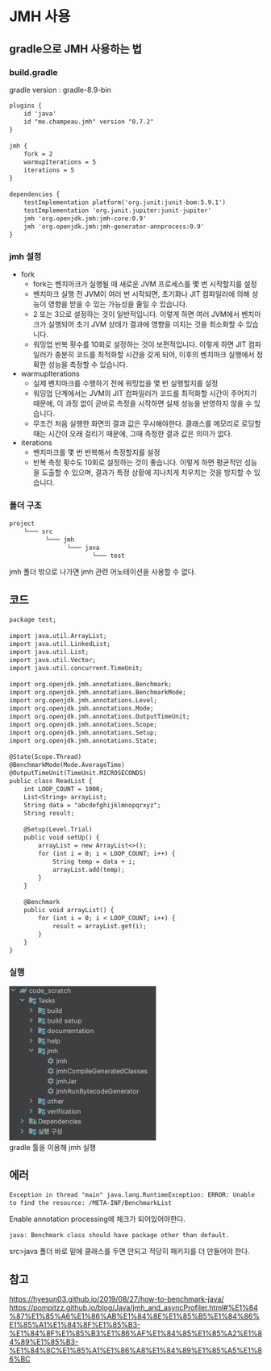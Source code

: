 # JMH 사용
## gradle으로 JMH 사용하는 법
### build.gradle
gradle version  : gradle-8.9-bin
```commandline
plugins {
    id 'java'
    id "me.champeau.jmh" version "0.7.2"
}

jmh {
    fork = 2
    warmupIterations = 5
    iterations = 5
}

dependencies {
    testImplementation platform('org.junit:junit-bom:5.9.1')
    testImplementation 'org.junit.jupiter:junit-jupiter'
    jmh 'org.openjdk.jmh:jmh-core:0.9'
    jmh 'org.openjdk.jmh:jmh-generator-annprocess:0.9'
}
```

### jmh 설정
- fork
  - fork는 벤치마크가 실행될 때 새로운 JVM 프로세스를 몇 번 시작할지를 설정
  - 벤치마크 실행 전 JVM이 여러 번 시작되면, 초기화나 JIT 컴파일러에 의해 성능이 영향을 받을 수 있는 가능성을 줄일 수 있습니다.
  - 2 또는 3으로 설정하는 것이 일반적입니다. 이렇게 하면 여러 JVM에서 벤치마크가 실행되어 초기 JVM 상태가 결과에 영향을 미치는 것을 최소화할 수 있습니다.
  - 워밍업 반복 횟수를 10회로 설정하는 것이 보편적입니다. 이렇게 하면 JIT 컴파일러가 충분히 코드를 최적화할 시간을 갖게 되어, 이후의 벤치마크 실행에서 정확한 성능을 측정할 수 있습니다.
- warmupIterations
  - 실제 벤치마크를 수행하기 전에 워밍업을 몇 번 실행할지를 설정
  - 워밍업 단계에서는 JVM의 JIT 컴파일러가 코드를 최적화할 시간이 주어지기 때문에, 이 과정 없이 곧바로 측정을 시작하면 실제 성능을 반영하지 않을 수 있습니다.
  - 무조건 처음 실행한 화면의 결과 값은 무시해야한다. 클래스를 메모리로 로딩할때는 시간이 오래 걸리기 때문에, 그때 측정한 결과 값은 의미가 없다. 
- iterations
  - 벤치마크를 몇 번 반복해서 측정할지를 설정 
  - 반복 측정 횟수도 10회로 설정하는 것이 좋습니다. 이렇게 하면 평균적인 성능을 도출할 수 있으며, 결과가 특정 상황에 지나치게 치우치는 것을 방지할 수 있습니다.

### 폴더 구조
```commandline
project
    └─── src
          └─── jmh
                └─── java
                       └─── test
```
jmh 폴더 밖으로 나가면 jmh 관련 어노테이션을 사용할 수 없다.

## 코드
```commandline
package test;

import java.util.ArrayList;
import java.util.LinkedList;
import java.util.List;
import java.util.Vector;
import java.util.concurrent.TimeUnit;

import org.openjdk.jmh.annotations.Benchmark;
import org.openjdk.jmh.annotations.BenchmarkMode;
import org.openjdk.jmh.annotations.Level;
import org.openjdk.jmh.annotations.Mode;
import org.openjdk.jmh.annotations.OutputTimeUnit;
import org.openjdk.jmh.annotations.Scope;
import org.openjdk.jmh.annotations.Setup;
import org.openjdk.jmh.annotations.State;

@State(Scope.Thread)
@BenchmarkMode(Mode.AverageTime)
@OutputTimeUnit(TimeUnit.MICROSECONDS)
public class ReadList {
	int LOOP_COUNT = 1000;
	List<String> arrayList;
	String data = "abcdefghijklmnopqrxyz";
	String result;

	@Setup(Level.Trial)
	public void setUp() {
		arrayList = new ArrayList<>();
		for (int i = 0; i < LOOP_COUNT; i++) {
			String temp = data + i;
			arrayList.add(temp);
		}
	}

	@Benchmark
	public void arrayList() {
		for (int i = 0; i < LOOP_COUNT; i++) {
			result = arrayList.get(i);
		}
	}
}

```

### 실행
![img](img/gradle.png)<br>
gradle 툴을 이용해 jmh 실행

## 에러
```
Exception in thread "main" java.lang.RuntimeException: ERROR: Unable to find the resource: /META-INF/BenchmarkList
```
Enable annotation processing에 체크가 되어있어야한다.

```commandline
java: Benchmark class should have package other than default.
```
src>java 폴더 바로 밑에 클래스를 두면 안되고 적당히 패키지를 더 만들어야 한다.


## 참고
https://hyesun03.github.io/2019/08/27/how-to-benchmark-java/
https://pompitzz.github.io/blog/Java/jmh_and_asyncProfiler.html#%E1%84%87%E1%85%A6%E1%86%AB%E1%84%8E%E1%85%B5%E1%84%86%E1%85%A1%E1%84%8F%E1%85%B3-%E1%84%8F%E1%85%B3%E1%86%AF%E1%84%85%E1%85%A2%E1%84%89%E1%85%B3-%E1%84%8C%E1%85%A1%E1%86%A8%E1%84%89%E1%85%A5%E1%86%BC